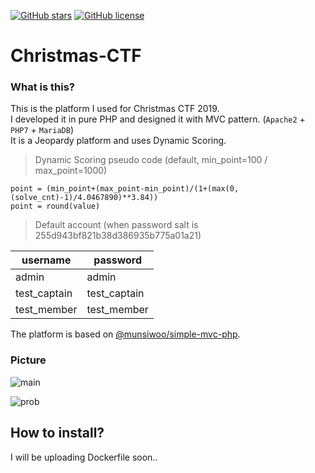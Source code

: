 [![GitHub stars](https://img.shields.io/github/stars/munsiwoo/Christmas-CTF.svg)](https://github.com/munsiwoo/Christmas-CTF/stargazers)
[![GitHub license](https://img.shields.io/github/license/munsiwoo/Christmas-CTF.svg)](https://github.com/munsiwoo/Christmas-CTF/blob/master/LICENSE)

# Christmas-CTF
### What is this?

This is the platform I used for Christmas CTF 2019.  
I developed it in pure PHP and designed it with MVC pattern. (`Apache2` + `PHP7` + `MariaDB`)  
It is a Jeopardy platform and uses Dynamic Scoring.  

> Dynamic Scoring pseudo code (default, min_point=100 / max_point=1000)

```
point = (min_point+(max_point-min_point)/(1+(max(0,(solve_cnt)-1)/4.0467890)**3.84))
point = round(value)
```

> Default account (when password salt is 255d943bf821b38d386935b775a01a21)

| username     | password     |
| ------------ | ------------ |
| admin        | admin        |
| test_captain | test_captain |
| test_member  | test_member  |

The platform is based on [@munsiwoo/simple-mvc-php](https://github.com/munsiwoo/simple-mvc-in-php).

### Picture

![main](https://i.imgur.com/1Ig5T5D.png)  

![prob](https://i.imgur.com/5VVoIWV.png)


## How to install?

I will be uploading Dockerfile soon..